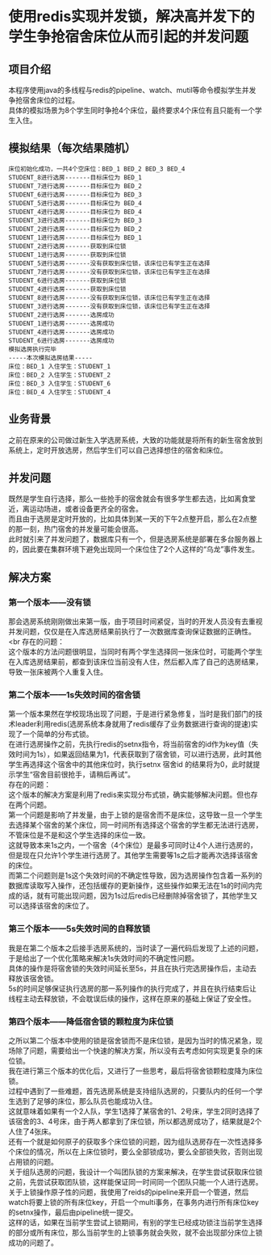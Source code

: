 # 使用redis实现并发锁，解决高并发下的学生争抢宿舍床位从而引起的并发问题
## 项目介绍
本程序使用java的多线程与redis的pipeline、watch、mutil等命令模拟学生并发争抢宿舍床位的过程。<br>
具体的模拟场景为8个学生同时争抢4个床位，最终要求4个床位有且只能有一个学生入住。
## 模拟结果（每次结果随机）
```
床位初始化成功，一共4个空床位：BED_1 BED_2 BED_3 BED_4
STUDENT_8进行选房-------目标床位为 BED_1
STUDENT_7进行选房-------目标床位为 BED_2
STUDENT_6进行选房-------目标床位为 BED_3
STUDENT_5进行选房-------目标床位为 BED_4
STUDENT_4进行选房-------目标床位为 BED_4
STUDENT_3进行选房-------目标床位为 BED_3
STUDENT_2进行选房-------目标床位为 BED_2
STUDENT_1进行选房-------目标床位为 BED_1
STUDENT_2进行选房-------获取到床位锁
STUDENT_1进行选房-------获取到床位锁
STUDENT_5进行选房-------没有获取到床位锁，该床位已有学生正在选择
STUDENT_7进行选房-------没有获取到床位锁，该床位已有学生正在选择
STUDENT_6进行选房-------获取到床位锁
STUDENT_4进行选房-------获取到床位锁
STUDENT_8进行选房-------没有获取到床位锁，该床位已有学生正在选择
STUDENT_3进行选房-------没有获取到床位锁，该床位已有学生正在选择
STUDENT_2进行选房-------选房成功
STUDENT_1进行选房-------选房成功
STUDENT_4进行选房-------选房成功
STUDENT_6进行选房-------选房成功
模拟选房执行完毕
-----本次模拟选房结果-----
床位：BED_1 入住学生：STUDENT_1
床位：BED_2 入住学生：STUDENT_2
床位：BED_3 入住学生：STUDENT_6
床位：BED_4 入住学生：STUDENT_4

```
## 业务背景
之前在原来的公司做过新生入学选房系统，大致的功能就是将所有的新生宿舍放到系统上，定时开放选房，然后学生们可以自己选择想住的宿舍和床位。
## 并发问题
既然是学生自行选择，那么一些抢手的宿舍就会有很多学生都去选，比如离食堂近，离运动场进，或者设备更齐全的宿舍。<br>
而且由于选房是定时开放的，比如具体到某一天的下午2点整开启，那么在2点整的那一刻，热门宿舍的并发量可能会很高。<br>
此时就引来了并发问题了，数据库只有一个，但是选房系统是部署在多台服务器上的，因此要在集群环境下避免出现同一个床位住了2个人这样的“乌龙”事件发生。
## 解决方案
### 第一个版本——没有锁
那会选房系统刚刚做出来第一版，由于项目时间紧促，当时的开发人员没有去重视并发问题，仅仅是在入库选房结果前执行了一次数据库查询保证数据的正确性。<br
存在的问题：<br>
这个版本的方法问题很明显，当同时有两个学生选择同一张床位时，可能两个学生在入库选房结果前，都查到该床位当前没有人住，然后都入库了自己的选房结果，导致一张床被两个人重复入住。
### 第二个版本——1s失效时间的宿舍锁
第一个版本果然在学校现场出现了问题，于是进行紧急修复，当时是我们部门的技术leader利用redis(选房系统本身就用了redis缓存了业务数据进行查询的提速)实现了一个简单的分布式锁。<br>
在进行选房操作之前，先执行redis的setnx指令，将当前宿舍的id作为key值（失效时间为1s），如果返回结果为1，代表获取到了宿舍锁，可以进行选房，此时其他学生再选择这个宿舍中的其他床位时，执行setnx 宿舍id 的结果将为0，此时就提示学生“宿舍目前很抢手，请稍后再试”。<br>
存在的问题：<br>
这个版本的解决方案是利用了redis来实现分布式锁，确实能够解决问题。但也存在两个问题。<br>
第一个问题是影响了并发量，由于上锁的是宿舍而不是床位，这导致一旦一个学生去选择某个宿舍的某个床位，同一时间所有选择这个宿舍的学生都无法进行选房，不管床位是不是和这个学生选择的床位一致。<br>
这就导致本来1s之内，一个宿舍（4个床位）是最多可同时让4个人进行选房的，但是现在只允许1个学生进行选房了。其他学生需要等1s之后才能再次选择该宿舍的床位。<br>
而第二个问题则是1s这个失效时间的不确定性导致，因为选房操作包含着一系列的数据库读取写入操作，还包括缓存的更新操作，这些操作如果无法在1s的时间内完成的话，就有可能出现问题，因为1s过后redis已经删除掉宿舍锁了，其他学生又可以选择该宿舍的床位了。
### 第三个版本——5s失效时间的自释放锁
我是在第二个版本之后接手选房系统的，当时读了一遍代码后发现了上述的问题，于是给出了一个优化策略来解决1s失效时间的不确定性问题。<br>
具体的操作是将宿舍锁的失效时间延长至5s，并且在执行完选房操作后，主动去释放该宿舍锁。<br>
5s的时间足够保证执行选房的那一系列操作的执行完成了，并且在执行结束后让线程主动去释放锁，不会耽误后续的操作，这样在原来的基础上保证了安全性。
### 第四个版本——降低宿舍锁的颗粒度为床位锁
之所以第二个版本中使用的锁是宿舍锁而不是床位锁，是因为当时的情况紧急，现场除了问题，需要给出一个快速的解决方案，所以没有去考虑如何实现更复杂的床位锁。<br>
我在进行第三个版本的优化后，又进行了一些思考，最后将宿舍锁颗粒度降为床位锁。<br>
过程中遇到了一些难题，首先选房系统是支持组队选房的，只要队内的任何一个学生选到了足够的床位，那么队员也能成功入住。<br>
这就意味着如果有一个2人队，学生1选择了某宿舍的1、2号床，学生2同时选择了该宿舍的3、4号床，由于两人都拿到了床位锁，所以都选房成功了，结果就是2个人住了4张床。<br>
还有一个就是如何原子的获取多个床位锁的问题，因为组队选房存在一次性选择多个床位的情况，所以在上床位锁时，要么全部锁成功，要么全部锁失败，否则出现占用锁的问题。<br>
关于组队选房的问题，我设计一个叫团队锁的方案来解决，在学生尝试获取床位锁之前，先尝试获取团队锁，这样能保证同一时间同一个团队只能一个人进行选房。<br>
关于上锁操作原子性的问题，我使用了reids的pipeline来开启一个管道，然后watch将要上锁的所有床位key，开启一个multi事务，在事务内进行所有床位key的setnx操作，最后由pipeline统一提交。<br>
这样的话，如果在当前学生尝试上锁期间，有别的学生已经成功锁注当前学生选择的部分或所有床位，那么当前学生的上锁事务就会失败，就不会出现部分床位上锁成功的问题了。<br>
